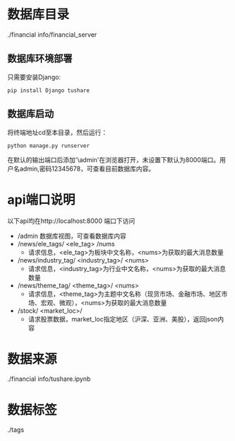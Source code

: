 # 数据库目录
./financial info/financial_server
## 数据库环境部署

只需要安装Django:
```
pip install Django tushare
```

## 数据库启动

将终端地址cd至本目录，然后运行：
```
python manage.py runserver
```

在默认的输出端口后添加'\admin'在浏览器打开，未设置下默认为8000端口。用户名admin,密码12345678，可查看目前数据库内容。

# api端口说明

以下api均在http://localhost:8000 端口下访问

* /admin 数据库视图，可查看数据库内容
* /news/ele_tags/ \<ele_tag\> /nums 
  * 请求信息，\<ele_tag>为板块中文名称，\<nums>为获取的最大消息数量
* /news/industry_tag/ \<industry_tag\>/ \<nums\>
  * 请求信息，\<industry_tag>为行业中文名称，\<nums>为获取的最大消息数量
* /news/theme_tag/ \<theme_tag>/ \<nums>
  * 请求信息，\<theme_tag>为主题中文名称（现货市场、金融市场、地区市场、宏观、微观），\<nums>为获取的最大消息数量
* /stock/ \<market_loc>/
  * 请求股票数据，market_loc指定地区（沪深、亚洲、美股），返回json内容

# 数据来源
./financial info/tushare.ipynb
# 数据标签
./tags